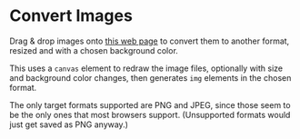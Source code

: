 # Convert Images
Drag &amp; drop images onto [this web page](https://wizard04wsu.github.io/convert-images/Convert%20Images.htm) to convert them to another format, resized and with a chosen background color.

This uses a `canvas` element to redraw the image files, optionally with size and background color changes, then generates `img` elements in the chosen format.

The only target formats supported are PNG and JPEG, since those seem to be the only ones that most browsers support. (Unsupported formats would just get saved as PNG anyway.)
